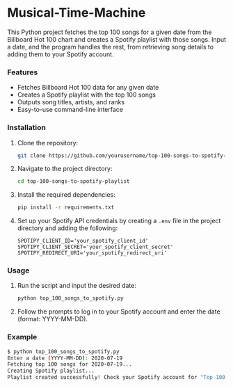 # Musical-Time-Machine

This Python project fetches the top 100 songs for a given date from the Billboard Hot 100 chart and creates a Spotify playlist with those songs. Input a date, and the program handles the rest, from retrieving song details to adding them to your Spotify account.

### Features
- Fetches Billboard Hot 100 data for any given date
- Creates a Spotify playlist with the top 100 songs
- Outputs song titles, artists, and ranks
- Easy-to-use command-line interface

### Installation
1. Clone the repository:
   ```bash
   git clone https://github.com/yourusername/top-100-songs-to-spotify-playlist.git
   ```
2. Navigate to the project directory:
   ```bash
   cd top-100-songs-to-spotify-playlist
   ```
3. Install the required dependencies:
   ```bash
   pip install -r requirements.txt
   ```
4. Set up your Spotify API credentials by creating a `.env` file in the project directory and adding the following:
   ```env
   SPOTIPY_CLIENT_ID='your_spotify_client_id'
   SPOTIPY_CLIENT_SECRET='your_spotify_client_secret'
   SPOTIPY_REDIRECT_URI='your_spotify_redirect_uri'
   ```

### Usage
1. Run the script and input the desired date:
   ```bash
   python top_100_songs_to_spotify.py
   ```
2. Follow the prompts to log in to your Spotify account and enter the date (format: YYYY-MM-DD).

### Example
```bash
$ python top_100_songs_to_spotify.py
Enter a date (YYYY-MM-DD): 2020-07-19
Fetching top 100 songs for 2020-07-19...
Creating Spotify playlist...
Playlist created successfully! Check your Spotify account for "Top 100 Songs - 2020-07-19".
```
